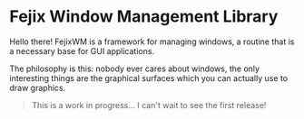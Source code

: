 # Fejix Window Management Library

Hello there! FejixWM is a framework for managing windows, a routine that is a necessary base for GUI applications.

The philosophy is this: nobody ever cares about windows,
the only interesting things are the graphical surfaces which
you can actually use to draw graphics.

> This is a work in progress... I can't wait to see the first release!
